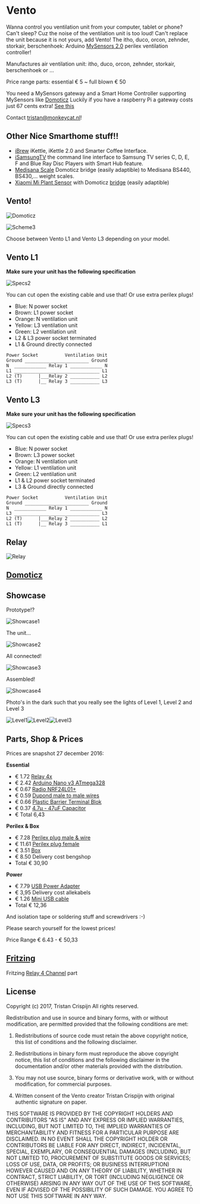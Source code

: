 # Vento

Wanna control you ventilation unit from your computer, tablet or phone? Can't sleep? Cuz the noise of the ventilation unit is too loud! Can't replace the unit because it is not yours, add Vento! The itho, duco, orcon, zehnder, storkair, berschenhoek: Arduino [MySensors 2.0](https://www.mysensors.org) perilex ventilation controller!

Manufactures air ventilation unit: itho, duco, orcon, zehnder, storkair, berschenhoek or ...

Price range parts: essential € 5 ~ full blown € 50

You need a MySensors gateway and a Smart Home Controller supporting MySensors like [Domoticz](www.domoticz.com)
Luckily if you have a raspberry Pi a gateway costs just 67 cents extra! [See this](https://www.domoticz.com/forum/viewtopic.php?t=14365&#p105148)

Contact <tristan@monkeycat.nl>!

## Other Nice Smarthome stuff!!

 * [iBrew](https://github.com/Tristan79/iBrew) iKettle, iKettle 2.0 and Smarter Coffee Interface.
 * [iSamsungTV](https://github.com/Tristan79/iSamsungTV) the command line interface to Samsung TV series C, D, E, F and Blue Ray Disc Players with Smart Hub feature.
 * [Medisana Scale](https://github.com/keptenkurk/BS440) Domoticz bridge (easily adaptible) to Medisana BS440, BS430,... weight scales.
 * [Xiaomi Mi Plant Sensor](https://github.com/open-homeautomation/miflora) with Domoticz [bridge](http://domoticz.com/forum/viewtopic.php?f=56&t=13306&hilit=mi+flora&start=20#p105255) (easily adaptible) 

## Vento!

![Domoticz](https://raw.githubusercontent.com/Tristan79/Vento/master/resources/images/domoticz.png)

![Scheme3](https://raw.githubusercontent.com/Tristan79/Vento/master/resources/images/schema.png)

Choose between Vento L1 and Vento L3 depending on your model.

## Vento L1

__Make sure your unit has the following specification__

![Specs2](https://raw.githubusercontent.com/Tristan79/Vento/master/resources/images/ventoL1.png)

You can cut open the existing cable and use that! Or use extra perilex plugs!

 * Blue: N power socket
 * Brown: L1 power socket
 * Orange: N ventilation unit
 * Yellow: L3 ventilation unit
 * Green: L2 ventilation unit
 * L2 & L3 power socket terminated
 * L1 & Ground directly connected

```
Power Socket          Ventilation Unit
Ground ________________________ Ground
N  ____________ Relay 1 ____________ N
L1 ________________________________ L1
L2 (T)      |___Relay 2 ___________ L2
L3 (T)      |__ Relay 3 ___________ L3
```

## Vento L3
__Make sure your unit has the following specification__

![Specs3](https://raw.githubusercontent.com/Tristan79/Vento/master/resources/images/ventoL3.png)

You can cut open the existing cable and use that! Or use extra perilex plugs!

 * Blue: N power socket
 * Brown: L3 power socket
 * Orange: N ventilation unit
 * Yellow: L1 ventilation unit
 * Green: L2 ventilation unit
 * L1 & L2 power socket terminated
 * L3 & Ground directly connected

```
Power Socket          Ventilation Unit
Ground ________________________ Ground
N  ____________ Relay 1 ____________ N
L3 ________________________________ L3
L2 (T)      |___Relay 2 ___________ L2
L1 (T)      |__ Relay 3 ___________ L1
```

## Relay

![Relay](https://raw.githubusercontent.com/Tristan79/Vento/master/resources/images/relay.png)

## [Domoticz](www.domoticz.com)

 
## Showcase

Prototype!?

![Showcase1](https://raw.githubusercontent.com/Tristan79/Vento/master/resources/images/showcase/1.jpg)

The unit...

![Showcase2](https://raw.githubusercontent.com/Tristan79/Vento/master/resources/images/showcase/2.jpg)

All connected!

![Showcase3](https://raw.githubusercontent.com/Tristan79/Vento/master/resources/images/showcase/3.jpg)

Assembled!

![Showcase4](https://raw.githubusercontent.com/Tristan79/Vento/master/resources/images/showcase/4.jpg)

Photo's in the dark such that you really see the lights of Level 1, Level 2 and Level 3

![Level1](https://raw.githubusercontent.com/Tristan79/Vento/master/resources/images/level/1.jpg)![Level2](https://raw.githubusercontent.com/Tristan79/Vento/master/resources/images/level/2.jpg)![Level3](https://raw.githubusercontent.com/Tristan79/Vento/master/resources/images/level/3.jpg)

 
## Parts, Shop & Prices 

Prices are snapshot 27 december 2016:

__Essential__
 * € 1.72 [Relay 4x](https://nl.aliexpress.com/item/1pcs-lot-4-channel-relay-module-4-channel-relay-control-board-with-optocoupler-Relay-Output-4/32325541816.html)
 * € 2.42 [Arduino Nano v3 ATmega328](https://nl.aliexpress.com/item/Free-Shipping-1PCS-LOT-For-arduino-Nano-3-0-Atmel-ATmega328-Mini-USB-Board/32773364249.html)
 * € 0.67 [Radio NRF24L01+](https://nl.aliexpress.com/item/1pcs-lot-Black-nrf24l01-wireless-module-24l01-2-4g-wireless-module-black-diamond-free-shipping/32649100793.html)
 * € 0.59 [Dupond male to male wires](https://nl.aliexpress.com/item/40pcs-lot-10cm-2-54mm-1pin-Female-to-Male-jumper-wire-Dupont-cable/32566136519.html)
 * € 0.66 [Plastic Barrier Terminal Blok](https://nl.aliexpress.com/item/10A-2-Position-Wire-Connector-Plastic-Barrier-Terminal-Block-High-Quality/32714811508.html)
 * € 0.37 [4.7µ - 47µF Capacitor](https://nl.aliexpress.com/item/Free-shipping-100pcs-47UF-50V-Electrolytic-Capacitor-50V-47UF-Aluminum-Electrolytic-Capacitor-6X12mm/32316099910.html)
 * € Total 6,43
 
__Perilex & Box__
 * € 7.28 [Perilex plug male & wire](http://www.bengshop.nl/detailitem.php?articletext=RATIO+PERILEX+AANSLUITSNOER+2M+6A+GROEN+&sess=&shop=0&lang=nl&art_id=13006284)
 * € 11.61 [Perilex plug female](http://www.bengshop.nl/detailitem.php?articletext=ABL+SURSUM+PERILEX+16A+KOPPELCONTACTSTOP+WIT+&sess=&shop=0&lang=nl&art_id=12987480)
 * € 3.51 [Box](http://www.bengshop.nl/detailitem.php?sess=&shop=5&lang=nl&art_id=14614105) 
 * € 8.50 Delivery cost bengshop 
 * Total € 30,90  

__Power__
 * € 7.79 [USB Power Adapter](https://www.allekabels.nl/usb-lader/4508/1196134/usb-thuislader-1000-ma.html)
 * € 3,95 Delivery cost allekabels
 * € 1.26 [Mini USB cable](https://nl.aliexpress.com/item/White-1m-MiNi-USB-to-USB-2-0-Cable-Data-Sync-Charge-Cable-for-MP3-MP4/32622398168.html)
 * Total € 12,36
 
And isolation tape or soldering stuff and screwdrivers :-)

Please search yourself for the lowest prices!

Price Range € 6.43 - € 50,33

## [Fritzing](http://fritzing.org)
Fritzing [Relay 4 Channel](https://timgolisch.wordpress.com/2015/09/12/fritzing-4-channel-relay-part/) part

## License

Copyright (c) 2017, Tristan Crispijn
All rights reserved.

Redistribution and use in source and binary forms, with or without modification, are permitted provided that the following conditions are met:

1. Redistributions of source code must retain the above copyright notice, this list of conditions and the following disclaimer.

2. Redistributions in binary form must reproduce the above copyright notice, this list of conditions and the following disclaimer in the documentation and/or other materials provided with the distribution.

3. You may not use source, binary forms or derivative work, with or without modification, for commercial purposes. 

4. Written consent of the Vento creator Tristan Crispijn with original authentic signature on paper.


THIS SOFTWARE IS PROVIDED BY THE COPYRIGHT HOLDERS AND CONTRIBUTORS "AS IS" AND ANY EXPRESS OR IMPLIED WARRANTIES, INCLUDING, BUT NOT LIMITED TO, THE IMPLIED WARRANTIES OF MERCHANTABILITY AND FITNESS FOR A PARTICULAR PURPOSE ARE DISCLAIMED. IN NO EVENT SHALL THE COPYRIGHT HOLDER OR CONTRIBUTORS BE LIABLE FOR ANY DIRECT, INDIRECT, INCIDENTAL, SPECIAL, EXEMPLARY, OR CONSEQUENTIAL DAMAGES (INCLUDING, BUT NOT LIMITED TO, PROCUREMENT OF SUBSTITUTE GOODS OR SERVICES; LOSS OF USE, DATA, OR PROFITS; OR BUSINESS INTERRUPTION) HOWEVER CAUSED AND ON ANY THEORY OF LIABILITY, WHETHER IN CONTRACT, STRICT LIABILITY, OR TORT (INCLUDING NEGLIGENCE OR OTHERWISE) ARISING IN ANY WAY OUT OF THE USE OF THIS SOFTWARE, EVEN IF ADVISED OF THE POSSIBILITY OF SUCH DAMAGE. YOU AGREE TO NOT USE THIS SOFTWARE IN ANY WAY.               


 